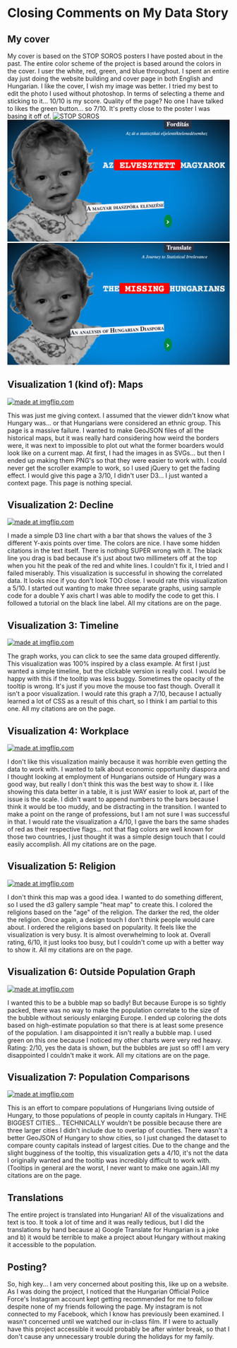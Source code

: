 # Closing Comments on My Data Story

## My cover
My cover is based on the STOP SOROS posters I have posted about in the past. The entire color scheme of the project is based around the colors in the cover. I user the white, red, green, and blue throughout. I spent an entire day just doing the website building and cover page in both English and Hungarian. I like the cover, I wish my image was better. I tried my best to edit the photo I used without photoshop. In terms of selecting a theme and sticking to it... 10/10 is my score. Quality of the page? No one I have talked to likes the green button... so 7/10. It's pretty close to the poster I was basing it off of.
![STOP SOROS](https://external-content.duckduckgo.com/iu/?u=https%3A%2F%2Fredice.tv%2Fa%2Fi%2Fn%2F18%2F06211956-Stop-Soros-HUngary.jpg&f=1&nofb=1 "STOP SOROS")
![HUNGARIAN ONE](1a.png "HUNGARIAN ONE")
![ENGLISH ONE](1b.png "ENGLISH ONE")

## Visualization 1 (kind of): Maps
<a href="https://imgflip.com/gif/3iqejm"><img src="https://i.imgflip.com/3iqejm.gif" title="made at imgflip.com"/></a>

This was just me giving context. I assumed that the viewer didn't know what Hungary was... or that Hungarians were considered an ethnic group. This page is a massive failure. I wanted to make GeoJSON files of all the historical maps, but it was really hard considering how weird the borders were, it was next to impossible to plot out what the former boarders would look like on a current map. At first, I had the images in as SVGs... but then I ended up making them PNG's so that they were easier to work with. I could never get the scroller example to work, so I used jQuery to get the fading effect. I would give this page a 3/10, I didn't user D3... I just wanted a context page. This page is nothing special.

## Visualization 2: Decline

<a href="https://imgflip.com/gif/3iqcxe"><img src="https://i.imgflip.com/3iqcxe.gif" title="made at imgflip.com"/></a>

I made a simple D3 line chart with a bar that shows the values of the 3 different Y-axis points over time. The colors are nice. I have some hidden citations in the text itself. There is nothing SUPER wrong with it. The black line you drag is bad because it's just about two millimeters off at the top when you hit the peak of the red and white lines. I couldn't fix it, I tried and I failed miserably. This visualization is successful in showing the correlated data. It looks nice if you don't look TOO close. I would rate this visualization a 5/10. I started out wanting to make three separate graphs, using sample code for a double Y axis chart I was able to modify the code to get this. I followed a tutorial on the black line label. All my citations are on the page.


## Visualization 3: Timeline

<a href="https://imgflip.com/gif/3iqd6k"><img src="https://i.imgflip.com/3iqd6k.gif" title="made at imgflip.com"/></a>

The graph works, you can click to see the same data grouped differently. This visualization was 100% inspired by a class example. At first I just wanted a simple timeline, but the clickable version is really cool. I would be happy with this if the tooltip was less buggy. Sometimes the opacity of the tooltip is wrong. It's just if you move the mouse too fast though. Overall it isn't a poor visualization. I would rate this graph a 7/10, because I actually learned a lot of CSS as a result of this chart, so I think I am partial to this one. All my citations are on the page.  


## Visualization 4: Workplace

<a href="https://imgflip.com/gif/3iqdbc"><img src="https://i.imgflip.com/3iqdbc.gif" title="made at imgflip.com"/></a>

I don't like this visualization mainly because it was horrible even getting the data to work with. I wanted to talk about economic opportunity diaspora and I thought looking at employment of Hungarians outside of Hungary was a good way, but really I don't think this was the best way to show it. I like showing this data better in a table, it is just WAY easier to look at, part of the issue is the scale. I didn't want to append numbers to the bars because I think it would be too muddy, and be distracting in the transition. I wanted to make a point on the range of professions, but I am not sure I was successful in that. I would rate the visualization a 4/10, I gave the bars the same shades of red as their respective flags... not that flag colors are well known for those two countries, I just thought it was a simple design touch that I could easily accomplish. All my citations are on the page.

## Visualization 5: Religion

<a href="https://imgflip.com/gif/3iqdev"><img src="https://i.imgflip.com/3iqdev.gif" title="made at imgflip.com"/></a>

I don't think this map was a good idea. I wanted to do something different, so I used the d3 gallery sample  "heat map" to create this. I colored the religions based on the "age" of the religion. The darker the red, the older the religion. Once again, a design touch I don't think people would care about. I ordered the religions based on popularity. It feels like the visualization is very busy. It is almost overwhelming to look at. Overall rating, 6/10, it just looks too busy, but I couldn't come up with a better way to show it. All my citations are on the page.


## Visualization 6: Outside Population Graph

<a href="https://imgflip.com/gif/3iqdlj"><img src="https://i.imgflip.com/3iqdlj.gif" title="made at imgflip.com"/></a>

I wanted this to be a bubble map so badly! But because Europe is so tightly packed, there was no way to make the population correlate to the size of the bubble without seriously enlarging Europe. I ended up coloring the dots based on high-estimate population so that there is at least some presence of the population. I am disappointed it isn't really a bubble map. I used green on this one because I noticed my other charts were very red heavy. Rating: 2/10, yes the data is shown, but the bubbles are just so off! I am very disappointed I couldn't make it work. All my citations are on the page.

## Visualization 7: Population Comparisons

<a href="https://imgflip.com/gif/3iqdok"><img src="https://i.imgflip.com/3iqdok.gif" title="made at imgflip.com"/></a>

This is an effort to compare populations of Hungarians living outside of Hungary, to those populations of people in county capitals in Hungary. THE BIGGEST CITIES... TECHNICALLY wouldn't be possible because there are three larger cities I didn't include due to overlap of counties. There wasn't a better GeoJSON of Hungary to show cities, so I just changed the dataset to compare county capitals instead of largest cities. Due to the change and the slight bugginess of the tooltip, this visualization gets a 4/10, it's not the data I originally wanted and the tooltip was incredibly difficult to work with.(Tooltips in general are the worst, I never want to make one again.)All my citations are on the page.

## Translations

The entire project is translated into Hungarian! All of the visualizations and text is too. It took a lot of time and it was really tedious, but I did the translations by hand because a) Google Translate for Hungarian is a joke and b) it would be terrible to make a project about Hungary without making it accessible to the population.

## Posting?

So, high key... I am very concerned about positing this, like up on a website. As I was doing the project, I noticed that the Hungarian Official Police Force's Instagram account kept getting recommended for me to follow despite none of my friends following the page. My instagram is not connected to my Facebook, which I know has previously been examined. I wasn't concerned until we watched our in-class film. If I were to actually have this project accessible it would probably be after winter break, so that I don't cause any unnecessary trouble during the holidays for my family. 
